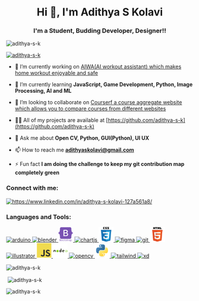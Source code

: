 <h1 align="center">Hi 👋, I'm Adithya S Kolavi</h1>
<h3 align="center">I'm a Student, Budding Developer, Designer!!</h3>

<p align="left"> <img src="https://komarev.com/ghpvc/?username=adithya-s-k&label=Profile%20views&color=0e75b6&style=flat" alt="adithya-s-k" /> </p>

<p align="left"> <a href="https://github.com/ryo-ma/github-profile-trophy"><img src="https://github-profile-trophy.vercel.app/?username=adithya-s-k&theme=onedark" alt="adithya-s-k" /></a> </p>


- 🔭 I’m currently working on [AIWA(AI workout assistant) which makes home workout enjoyable and safe](https://github.com/adithya-s-k/Aiwa)

- 🌱 I’m currently learning **JavaScript, Game Development, Python, Image Processing, AI and ML**

- 👯 I’m looking to collaborate on [Courserf a course aggregate website which allows you to compare courses from different websites](https://github.com/adithya-s-k/Courserf)

- 👨‍💻 All of my projects are available at [https://github.com/adithya-s-k](https://github.com/adithya-s-k)

- 💬 Ask me about **Open CV, Python, GUI(Python), UI UX**

- 📫 How to reach me **adithyaskolavi@gmail.com**

- ⚡ Fun fact **I am doing the challenge to keep my git contribution map completely green**

<h3 align="left">Connect with me:</h3>
<p align="left">
<a href="https://linkedin.com/in/https://www.linkedin.com/in/adithya-s-kolavi-127a561a8/" target="blank"><img align="center" src="https://raw.githubusercontent.com/rahuldkjain/github-profile-readme-generator/master/src/images/icons/Social/linked-in-alt.svg" alt="https://www.linkedin.com/in/adithya-s-kolavi-127a561a8/" height="30" width="40" /></a>
</p>

<h3 align="left">Languages and Tools:</h3>
<p align="left"> <a href="https://www.arduino.cc/" target="_blank" rel="noreferrer"> <img src="https://cdn.worldvectorlogo.com/logos/arduino-1.svg" alt="arduino" width="40" height="40"/> </a> <a href="https://www.blender.org/" target="_blank" rel="noreferrer"> <img src="https://download.blender.org/branding/community/blender_community_badge_white.svg" alt="blender" width="40" height="40"/> </a> <a href="https://getbootstrap.com" target="_blank" rel="noreferrer"> <img src="https://raw.githubusercontent.com/devicons/devicon/master/icons/bootstrap/bootstrap-plain-wordmark.svg" alt="bootstrap" width="40" height="40"/> </a> <a href="https://www.chartjs.org" target="_blank" rel="noreferrer"> <img src="https://www.chartjs.org/media/logo-title.svg" alt="chartjs" width="40" height="40"/> </a> <a href="https://www.w3schools.com/css/" target="_blank" rel="noreferrer"> <img src="https://raw.githubusercontent.com/devicons/devicon/master/icons/css3/css3-original-wordmark.svg" alt="css3" width="40" height="40"/> </a> <a href="https://www.figma.com/" target="_blank" rel="noreferrer"> <img src="https://www.vectorlogo.zone/logos/figma/figma-icon.svg" alt="figma" width="40" height="40"/> </a> <a href="https://git-scm.com/" target="_blank" rel="noreferrer"> <img src="https://www.vectorlogo.zone/logos/git-scm/git-scm-icon.svg" alt="git" width="40" height="40"/> </a> <a href="https://www.w3.org/html/" target="_blank" rel="noreferrer"> <img src="https://raw.githubusercontent.com/devicons/devicon/master/icons/html5/html5-original-wordmark.svg" alt="html5" width="40" height="40"/> </a> <a href="https://www.adobe.com/in/products/illustrator.html" target="_blank" rel="noreferrer"> <img src="https://www.vectorlogo.zone/logos/adobe_illustrator/adobe_illustrator-icon.svg" alt="illustrator" width="40" height="40"/> </a> <a href="https://developer.mozilla.org/en-US/docs/Web/JavaScript" target="_blank" rel="noreferrer"> <img src="https://raw.githubusercontent.com/devicons/devicon/master/icons/javascript/javascript-original.svg" alt="javascript" width="40" height="40"/> </a> <a href="https://nodejs.org" target="_blank" rel="noreferrer"> <img src="https://raw.githubusercontent.com/devicons/devicon/master/icons/nodejs/nodejs-original-wordmark.svg" alt="nodejs" width="40" height="40"/> </a> <a href="https://opencv.org/" target="_blank" rel="noreferrer"> <img src="https://www.vectorlogo.zone/logos/opencv/opencv-icon.svg" alt="opencv" width="40" height="40"/> </a> <a href="https://www.python.org" target="_blank" rel="noreferrer"> <img src="https://raw.githubusercontent.com/devicons/devicon/master/icons/python/python-original.svg" alt="python" width="40" height="40"/> </a> <a href="https://tailwindcss.com/" target="_blank" rel="noreferrer"> <img src="https://www.vectorlogo.zone/logos/tailwindcss/tailwindcss-icon.svg" alt="tailwind" width="40" height="40"/> </a> <a href="https://www.adobe.com/products/xd.html" target="_blank" rel="noreferrer"> <img src="https://cdn.worldvectorlogo.com/logos/adobe-xd.svg" alt="xd" width="40" height="40"/> </a> </p>

<p><img align="center" src="https://github-readme-streak-stats.herokuapp.com/?user=adithya-s-k&theme=onedark" alt="adithya-s-k" /></p>
<p>&nbsp;<img align="center" src="https://github-readme-stats.vercel.app/api?username=adithya-s-k&show_icons=true&locale=en&theme=onedark" alt="adithya-s-k" /></p>
<p><img align="left" src="https://github-readme-stats.vercel.app/api/top-langs?username=adithya-s-k&show_icons=true&locale=en&layout=compact&theme=onedark" alt="adithya-s-k" /></p>
